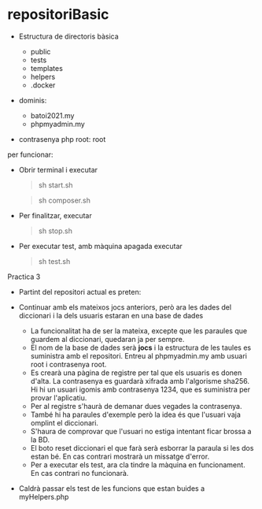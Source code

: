 # repositoriBasic

 * Estructura de directoris bàsica
   
    * public
    * tests
    * templates
    * helpers
    * .docker

 
 * dominis:
    * batoi2021.my
    * phpmyadmin.my
 
 * contrasenya php root: root
 
 per funcionar: 
  
  * Obrir terminal i executar 
  
    > sh start.sh
    
    > sh composer.sh
    
  
  * Per finalitzar, executar
    
    > sh stop.sh 

  * Per executar test, amb màquina apagada executar
    
    > sh test.sh 
    
    
  Practica 3
  
  * Partint del repositori actual es preten:
    
  * Continuar amb els mateixos jocs anteriors, però ara les dades del diccionari i la dels usuaris estaran en una base de dades
  
    * La funcionalitat ha de ser la mateixa, excepte que les paraules que guardem al diccionari, quedaran ja per sempre.
    * El nom de la base de dades serà **jocs** i la estructura de les taules es suministra amb el repositori. Entreu al phpmyadmin.my amb usuari root i contrasenya root.
    * Es crearà una pàgina de registre per tal que els usuaris es donen d'alta. La contrasenya es guardarà xifrada amb l'algorisme
     sha256. Hi hi un usuari igomis amb contrasenya 1234, que es suministra per provar l'aplicatiu.
    * Per al registre s'haurà de demanar dues vegades la contrasenya.
    * També hi ha paraules d'exemple però la idea és que l'usuari vaja omplint el diccionari.
    * S'haura de comprovar que l'usuari no estiga intentant ficar brossa a la BD.
    * El boto reset diccionari el que farà serà esborrar la paraula si les dos estan bé. En cas contrari mostrarà un missatge d'error.
    * Per a executar els test, ara cla tindre la màquina en funcionament. En cas contrari no funcionarà.
     
  * Caldrà passar els test de les funcions que estan buides a myHelpers.php  
    
   
